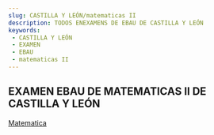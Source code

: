 ```yaml
---
slug: CASTILLA Y LEÓN/matematicas II
description: TODOS ENEXAMENS DE EBAU DE CASTILLA Y LEÓN
keywords:
 - CASTILLA Y LEÓN
 - EXAMEN
 - EBAU
 - matematicas II
---
```

## EXAMEN EBAU DE MATEMATICAS II DE CASTILLA Y LEÓN
[Matematica](https://drive.google.com/drive/folders/10cVWgYCvREPLGNeFiEUmkx8E8ThNWybJ?usp=sharing)